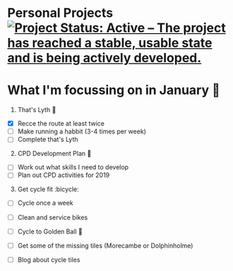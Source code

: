 Personal Projects
[![Project Status: Active – The project has reached a stable, usable state and is being actively developed.](https://www.repostatus.org/badges/latest/active.svg)](https://www.repostatus.org/#active)
==============

# What I'm focussing on in January :green_book:

1. That's Lyth :runner:
- [x] Recce the route at least twice
- [ ] Make running a habbit (3-4 times per week)
- [ ] Complete that's Lyth

2. CPD Development Plan :green_book:
- [ ] Work out what skills I need to develop
- [ ] Plan out CPD activities for 2019

3. Get cycle fit :bicycle:

- [ ] Cycle once a week
- [ ] Clean and service bikes
- [ ] Cycle to Golden Ball :beer:
- [ ] Get some of the missing tiles (Morecambe or Dolphinholme)
- [ ] Blog about cycle tiles

